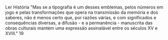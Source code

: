 Ler História
"Mas se a tipografia é um desses emblemas, pelos números em jogo e pelas transformações que opera na transmissão da memória e dos saberes, não é menos certo que, por razões várias, e com significados e consequências diversas, a difusão - e a permanência - manuscrita das obras culturais mantém uma expressão assinalável entre os séculos XV e XVIII." 19
